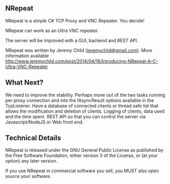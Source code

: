 NRepeat
--------

NRepeat is a simple C# TCP Proxy and VNC Repeater. You decide!

NRepeat can work as an Ultra VNC repeater.

The server will be improved with a GUI, backend and REST API.

NRepeat was written by Jeremy Child (jeremychild@gmail.com).
More information available http://www.jeremychild.com/post/2014/04/16/Introducing-NRepeat-A-C-Ultra-VNC-Repeater

What Next?
-----------------
We need to improve the stability. Perhaps move out of the two tasks running per proxy connection and into the IAsyncResult options available in the TcpListener. Have a database of connected clients or thread safe list that allows the modification and deletion of clients. Logging of clients, data used and the time spent. REST API so that you can control the server via Javascript/NodeJS or Web front end.


Technical Details
-----------------

NRepeat is released under the GNU General Public License as published by the Free Software Foundation, either version 3 of the License, or (at your option) any later version.

If you use NRepeat in commercial software you sell, you MUST also open source your software.
